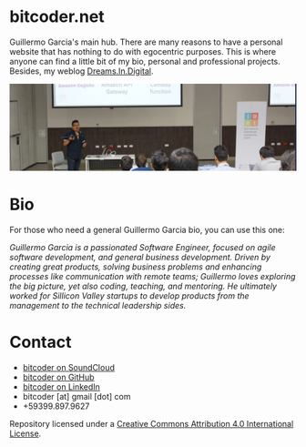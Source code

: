 # bitcoder.net

Guillermo Garcia's main hub. There are many reasons to have a personal website that has nothing to do with egocentric purposes. This is where anyone can find a little bit of my bio, personal and professional projects. Besides, my weblog [Dreams.In.Digital](https://bitcoder.net/).

![bitcoder.net](assets/images/wide-jg.jpg "Guillermo Garcia")

# Bio

For those who need a general Guillermo Garcia bio, you can use this one:

_Guillermo Garcia is a passionated Software Engineer, focused on agile software development, and general business development. Driven by creating great products, solving business problems and enhancing processes like communication with remote teams; Guillermo loves exploring the big picture, yet also coding, teaching, and mentoring. He ultimately worked for Sillicon Valley startups to develop products from the management to the technical leadership sides._

# Contact

- [bitcoder on SoundCloud](https://soundcloud.com/bitcoder/)
- [bitcoder on GitHub](https://github.com/bitcod3r/)
- [bitcoder on LinkedIn](https://www.linkedin.com/in/bitcoder/)
- bitcoder [at] gmail [dot] com
- +59399.897.9627

Repository licensed under a [Creative Commons Attribution 4.0 International License](http://choosealicense.com/licenses/cc-by-4.0/).

